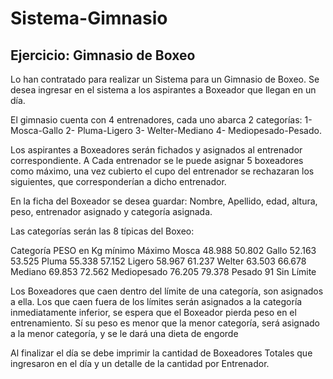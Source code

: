 # Sistema-Gimnasio

## Ejercicio: Gimnasio de Boxeo

Lo han contratado para realizar un Sistema para un Gimnasio de Boxeo.
Se desea ingresar en el sistema a los aspirantes a Boxeador que llegan en un día.

El gimnasio cuenta con 4 entrenadores, cada uno abarca 2 categorías: 
1-	Mosca-Gallo
2-	Pluma-Ligero
3-	Welter-Mediano
4-	Mediopesado-Pesado.

Los aspirantes a Boxeadores serán fichados y asignados al entrenador correspondiente.
A Cada entrenador se le puede asignar 5 boxeadores como máximo, una vez cubierto el cupo del entrenador se rechazaran los siguientes, que corresponderían a dicho entrenador.

En la ficha del Boxeador se desea guardar: Nombre, Apellido, edad, altura, peso, entrenador asignado y categoría asignada.

Las categorías serán las 8 típicas del Boxeo:

Categoría                    PESO en Kg
                        mínimo            Máximo
Mosca 		48.988 	50.802
Gallo               52.163 	53.525
Pluma              55.338 	57.152
Ligero             58.967 	61.237
Welter             63.503 	66.678
Mediano         69.853 		72.562
Mediopesado  76.205 	79.378
Pesado            91                    Sin Límite

Los Boxeadores que caen dentro del límite de una categoría, son asignados a ella.
Los que caen fuera de los límites serán asignados a la categoría inmediatamente inferior, se espera que el Boxeador pierda peso en el entrenamiento.
Sí su peso es menor que la menor categoría, será asignado a la menor categoría, y se le dará una dieta de engorde

Al finalizar el día se debe imprimir la cantidad de Boxeadores Totales que ingresaron en el día y un detalle de la cantidad por Entrenador.

